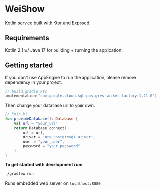 # WeiShow

Kotlin service built with Ktor and Exposed.

## Requirements 

Kotlin 2.1 w/ Java 17 for building + running the application:

## Getting started

If you don't use AppEngine to run the application, please remove dependency in your project.

```kotlin 
// build.gradle.kts
implementation("com.google.cloud.sql:postgres-socket-factory:1.21.0")
```

Then change your database url to your own.

```kotlin
// Koin.kt
fun provideDatabase(): Database {
    val url = "your_url" 
    return Database.connect(
        url = url,
        driver = "org.postgresql.Driver",
        user = "your_user",
        password = "your_password"
    )
}
```

**To get started with development run:**

```bash
./gradlew run
```

Runs embedded web server on `localhost:8080`

